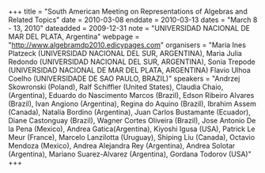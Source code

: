 +++
title = "South American Meeting on Representations of Algebras and Related Topics"
date = 2010-03-08
enddate = 2010-03-13
dates = "March 8 - 13, 2010"
dateadded = 2009-12-31
note = "UNIVERSIDAD NACIONAL DE MAR DEL PLATA, Argentina"
webpage = "http://www.algebramdp2010.edicypages.com"
organisers = "Maria Ines Platzeck (UNIVERSIDAD NACIONAL DEL SUR, ARGENTINA), Maria Julia Redondo (UNIVERSIDAD NACIONAL DEL SUR, ARGENTINA), Sonia Trepode (UNIVERSIDAD NACIONAL DE MAR DEL PLATA, ARGENTINA) Flavio Ulhoa Coelho (UNIVERSIDADE DE SAO PAULO, BRAZIL)"
speakers = "Andrzej Skowronski (Poland), Ralf Schiffler (United States), Claudia Chaio, (Argentina), Eduardo do Nascimento Marcos (Brazil), Edson Ribeiro Alvares (Brazil), Ivan Angiono (Argentina), Regina do Aquino (Brazil), Ibrahim Assem (Canada), Natalia Bordino (Argentina), Juan Carlos Bustamante (Ecuador), 
Diane Castonguay (Brazil), Wagner Cortes Oliveira (Brazil), Jose Antonio De la Pena (Mexico), Andrea Gatica(Argentina), Kiyoshi Igusa (USA), Patrick Le Meur (France), Marcelo Lanzilotta (Uruguay), Shiping Liu (Canada), Octavio Mendoza (Mexico), Andrea Alejandra Rey (Argentina), Andrea Solotar (Argentina), 
Mariano Suarez-Alvarez (Argentina), Gordana Todorov (USA)"
+++
